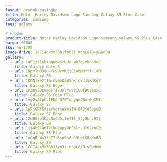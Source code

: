 ```yaml
---
layout: produk-casinghp
title: Motor Harley Davidson Logo Samsung Galaxy S9 Plus Case
categories: samsung
tags: galaxy

# Produk
product-title: Motor Harley Davidson Logo Samsung Galaxy S9 Plus Case
harga: 90000
sku: hn-1708
image-drive: 1CCI4oxMm30b1fyb3i_ncaL8kB-ySwd0W
gallery:
  - url: 1AS1zt1ebiqqWbwScUJd_x83dLmknpDuC
    title: Galaxy Note 8
  - url: 1NpxTH0BGH-fw9UymKjtECubMMYYT-1X0
    title: Galaxy S6
  - url: 1K0NTkezt1m-nvm4Kad9bKIoY33yBOKq7
    title: Galaxy S6 Edge
  - url: 1PZDV5DLkmpFTsv3nlYwvrIU8f9QIauxC
    title: Galaxy S6 Edge Plus
  - url: 1vgGyAIpCcIFUC-D7STq_yqmJNn-0gXM1
    title: Galaxy S7
  - url: 1pRjGHlGfssrVofnaXns1W-BA3jd6vpm8
    title: Galaxy S7 Edge
  - url: 12eHGzp4OpLNmCd5iIeTIl_54yQLnz9Ij
    title: Galaxy S8
  - url: 1jj4M9C46TkikuF4pyXMFplr-U702xmG2
    title: Galaxy S8 Plus
  - url: 1xQgR-Ww3ZhT7r6sn9s6uJ9LqfKBpKm68
    title: Galaxy S9
  - url: 1CCI4oxMm30b1fyb3i_ncaL8kB-ySwd0W
    title: Galaxy S9 Plus
---
```

